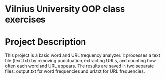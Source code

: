 # Vilnius University OOP class exercises

# Project Description

This project is a basic word and URL frequency analyzer. It processes a text file (text.txt) by removing punctuation, extracting URLs, and counting how often each word and URL appears. The results are saved in two separate files: output.txt for word frequencies and url.txt for URL frequencies.